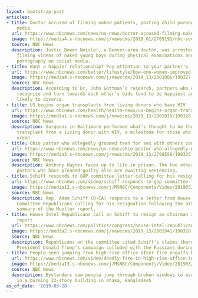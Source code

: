 ```yaml
---
layout: bootstrap-post
articles:
- title: Doctor accused of filming naked patients, posting child pornography on social
    media
  url: https://www.nbcnews.com/news/us-news/doctor-accused-filming-naked-patients-posting-child-pornography-social-media-n988346
  image: https://media4.s-nbcnews.com/j/newscms/2019_01/2705191/nbc-social-default_b6fa4fef0d31ca7e8bc7ff6d117ca9f4.nbcnews-fp-1200-630.png
  source: NBC News
  description: Justin Bowen Neisler, a Denver-area doctor, was arrested for allegedly
    filming videos of naked young boys during physical examinations and posting child
    pornography on social media.
- title: Want a happier relationship? Pay attention to your partner's 'bids' to connect
  url: https://www.nbcnews.com/better/lifestyle/how-one-woman-improved-her-relationship-paying-attention-her-partner-ncna988016
  image: https://media4.s-nbcnews.com/j/newscms/2019_13/2801006/190327-holding-hands-al-1301_9e745e2751ea1c63d18ed42313479f8c.nbcnews-fp-1200-630.jpg
  source: NBC News
  description: According to Dr. John Gottman’s research, partners who consistently
    recognize and turn towards each other’s bids tend to be happiest and the least
    likely to divorce.
- title: US begins organ transplants from living donors who have HIV
  url: https://www.nbcnews.com/health/health-news/us-begins-organ-transplants-living-donors-who-have-hiv-n988386
  image: https://media1.s-nbcnews.com/j/newscms/2019_13/2802016/190328-nina-martinez-hiv-organs-cs-1016a_94aacb5eacc1831a753fb285de57519a.nbcnews-fp-1200-630.jpg
  source: NBC News
  description: Surgeons in Baltimore performed what’s thought to be the first kidney
    transplant from a living donor with HIV, a milestone for those who need a new
    organ.
- title: Ohio pastor who allegedly groomed teen for sex with others convicted
  url: https://www.nbcnews.com/news/us-news/ohio-pastor-who-allegedly-groomed-teen-sex-others-convicted-n988361
  image: https://media3.s-nbcnews.com/j/newscms/2019_13/2798556/190325-anthony-haynes-mug-2017-ac-547p_85204df3d886ff97f0848bbd06eba02b.nbcnews-fp-1200-630.jpg
  source: NBC News
  description: Anthony Haynes faces up to life in prison. The two other Toledo- area
    pastors who have pleaded guilty also are awaiting sentencing.
- title: Schiff responds to GOP committee letter calling for his resignation
  url: https://www.nbcnews.com/video/schiff-responds-to-gop-committee-letter-calling-for-his-resignation-1466857539880
  image: https://media12.s-nbcnews.com/j/MSNBC/Components/Video/201903/f_mo_dc_schiff_190328-Copy-01.nbcnews-fp-1200-630.jpg
  source: NBC News
  description: Rep. Adam Schiff (D-CA) responds to a letter from House Intelligence
    Committee Republicans calling for his resignation following the attorney general's
    summary of the Mueller report.
- title: House Intel Republicans call on Schiff to resign as chairman after Mueller
    report
  url: https://www.nbcnews.com/politics/congress/house-intel-republicans-call-schiff-resign-chairman-after-mueller-report-n988356
  image: https://media2.s-nbcnews.com/j/newscms/2019_13/2801941/190328-adam-schiff-cs-933a_dcbd4ecdce24b8880bf6237b2959419e.nbcnews-fp-1200-630.jpg
  source: NBC News
  description: Republicans on the committee cited Schiff's claims there was evidence
    President Donald Trump’s campaign colluded with the Russians during the 2016 race.
- title: People seen jumping from high-rise office after fire engulfs building
  url: https://www.nbcnews.com/video/deadly-fire-in-high-rise-office-in-dhaka-bangladesh-1466839107644
  image: https://media13.s-nbcnews.com/j/MSNBC/Components/Video/201903/AFP_1F6262.nbcnews-fp-1200-630.jpg
  source: NBC News
  description: Bystanders saw people jump through broken windows to escape the flames
    in a burning 22-story building in Dhaka, Bangladesh
as_of_date: '2019-03-28'
---
```



